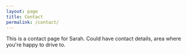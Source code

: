 ```yaml
---
layout: page
title: Contact
permalink: /contact/
---
```


This is a contact page for Sarah.
Could have contact details, area where you're happy to drive to.